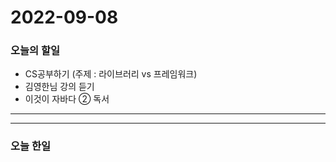 2022-09-08
==========

### 오늘의 할일
* CS공부하기 (주제 : 라이브러리 vs 프레임워크)
* 김영한님 강의 듣기
* 이것이 자바다 ② 독서

<hr/>
<hr/>

### 오늘 한일